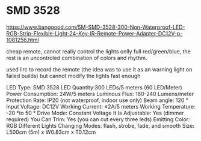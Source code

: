 # SMD 3528


https://www.banggood.com/5M-SMD-3528-300-Non-Waterproof-LED-RGB-Strip-Flexible-Light-24-Key-IR-Remote-Power-Adapter-DC12V-p-1081256.html


cheap remote, cannot really control the lights onlly full red/green/blue, the rest is an uncontroled combination of colors and rhythm.

used lirc to record the remote (the idea was to use it as an warning light on failed builds) but cannot modify the lights fast enough

LED Type: SMD 3528
LED Quantity:300 LEDs/5 meters (60 LED/Meter)
Power Consumption: 24W/5 meters
Luminous Flux: 180-240 Lumens/meter
Protection Rate: IP20 (not waterproof, indoor use only)
Beam angle: 120 °
Input Voltage: DC12V
Working Current: ≤2A/5 meters
Working Temperature: -20 °to 50 °
Drive Mode: Constant Voltage
It Is Adjustable: Yes (dimmer required)
You Can Trim: Yes (you can cut every three leds)
Emitting Color: RGB
Different Lights Changing Modes: flash, strobe, fade, and smooth
Size: L500cm (5m) x W0.83cm x T0.12cm

